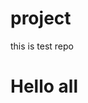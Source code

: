# project
this is test repo
<!DOCTYPE html>
<html lang="en">
<head>
    <meta charset="UTF-8">
    <meta name="viewport" content="width=device-width, initial-scale=1.0">
    <title>Hello All</title>
</head>
<body>
    <h1>Hello all</h1>
</body>
</html>
